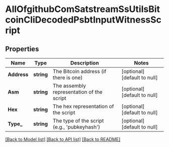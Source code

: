 # AllOfgithubComSatstreamSsUtilsBitcoinCliDecodedPsbtInputWitnessScript

## Properties
Name | Type | Description | Notes
------------ | ------------- | ------------- | -------------
**Address** | **string** | The Bitcoin address (if there is one) | [optional] [default to null]
**Asm** | **string** | The assembly representation of the script | [optional] [default to null]
**Hex** | **string** | The hex representation of the script | [optional] [default to null]
**Type_** | **string** | The type of the script (e.g., &#x27;pubkeyhash&#x27;) | [optional] [default to null]

[[Back to Model list]](../README.md#documentation-for-models) [[Back to API list]](../README.md#documentation-for-api-endpoints) [[Back to README]](../README.md)

